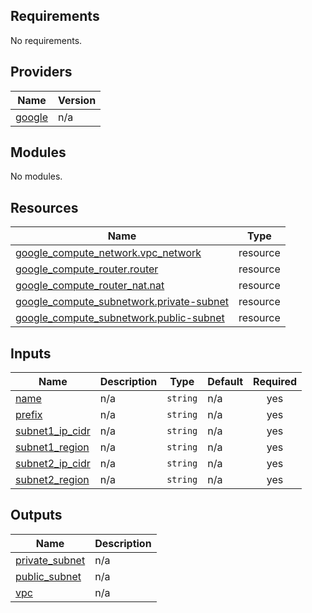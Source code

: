 <!-- BEGIN_TF_DOCS -->
## Requirements

No requirements.

## Providers

| Name | Version |
|------|---------|
| <a name="provider_google"></a> [google](#provider\_google) | n/a |

## Modules

No modules.

## Resources

| Name | Type |
|------|------|
| [google_compute_network.vpc_network](https://registry.terraform.io/providers/hashicorp/google/latest/docs/resources/compute_network) | resource |
| [google_compute_router.router](https://registry.terraform.io/providers/hashicorp/google/latest/docs/resources/compute_router) | resource |
| [google_compute_router_nat.nat](https://registry.terraform.io/providers/hashicorp/google/latest/docs/resources/compute_router_nat) | resource |
| [google_compute_subnetwork.private-subnet](https://registry.terraform.io/providers/hashicorp/google/latest/docs/resources/compute_subnetwork) | resource |
| [google_compute_subnetwork.public-subnet](https://registry.terraform.io/providers/hashicorp/google/latest/docs/resources/compute_subnetwork) | resource |

## Inputs

| Name | Description | Type | Default | Required |
|------|-------------|------|---------|:--------:|
| <a name="input_name"></a> [name](#input\_name) | n/a | `string` | n/a | yes |
| <a name="input_prefix"></a> [prefix](#input\_prefix) | n/a | `string` | n/a | yes |
| <a name="input_subnet1_ip_cidr"></a> [subnet1\_ip\_cidr](#input\_subnet1\_ip\_cidr) | n/a | `string` | n/a | yes |
| <a name="input_subnet1_region"></a> [subnet1\_region](#input\_subnet1\_region) | n/a | `string` | n/a | yes |
| <a name="input_subnet2_ip_cidr"></a> [subnet2\_ip\_cidr](#input\_subnet2\_ip\_cidr) | n/a | `string` | n/a | yes |
| <a name="input_subnet2_region"></a> [subnet2\_region](#input\_subnet2\_region) | n/a | `string` | n/a | yes |

## Outputs

| Name | Description |
|------|-------------|
| <a name="output_private_subnet"></a> [private\_subnet](#output\_private\_subnet) | n/a |
| <a name="output_public_subnet"></a> [public\_subnet](#output\_public\_subnet) | n/a |
| <a name="output_vpc"></a> [vpc](#output\_vpc) | n/a |
<!-- END_TF_DOCS -->